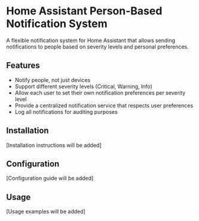 # Home Assistant Person-Based Notification System

A flexible notification system for Home Assistant that allows sending notifications to people based on severity levels and personal preferences.

## Features

- Notify people, not just devices
- Support different severity levels (Critical, Warning, Info)
- Allow each user to set their own notification preferences per severity level
- Provide a centralized notification service that respects user preferences
- Log all notifications for auditing purposes

## Installation

[Installation instructions will be added]

## Configuration

[Configuration guide will be added]

## Usage

[Usage examples will be added]